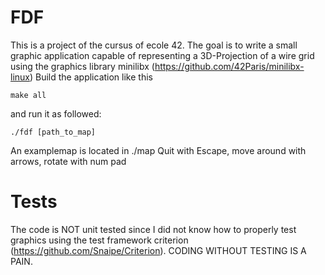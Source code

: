 # FDF 
This is a project of the cursus of ecole 42. 
The goal is to write a small graphic application capable of representing a 3D-Projection of a wire grid using the graphics library minilibx (https://github.com/42Paris/minilibx-linux)
Build the application like this 
```
make all
```
and run it as followed:
```
./fdf [path_to_map]
```
An examplemap is located in ./map
Quit with Escape, move around with arrows, rotate with num pad

# Tests
The code is NOT unit tested since I did not know how to properly test graphics using the test framework criterion (https://github.com/Snaipe/Criterion). 
CODING WITHOUT TESTING IS A PAIN.
